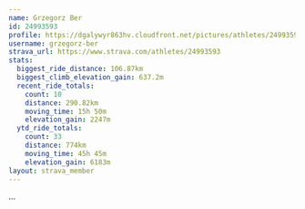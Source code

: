 ```yaml
---
name: Grzegorz Ber
id: 24993593
profile: https://dgalywyr863hv.cloudfront.net/pictures/athletes/24993593/7453165/11/large.jpg
username: grzegorz-ber
strava_url: https://www.strava.com/athletes/24993593
stats:
  biggest_ride_distance: 106.87km
  biggest_climb_elevation_gain: 637.2m
  recent_ride_totals:
    count: 10
    distance: 290.82km
    moving_time: 15h 50m
    elevation_gain: 2247m
  ytd_ride_totals:
    count: 33
    distance: 774km
    moving_time: 45h 45m
    elevation_gain: 6183m
layout: strava_member
--- 
```

...

